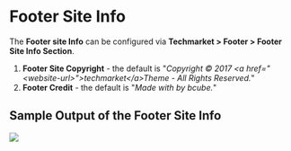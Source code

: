 # Footer Site Info

The **Footer site Info** can be configured via **Techmarket > Footer > Footer Site Info Section**.

1. **Footer Site Copyright** - the default is "*Copyright &copy; 2017 &lt;a href="&lt;website-url&gt;"&gt;techmarket&lt;/a&gt;Theme - All Rights Reserved.*"
2. **Footer Credit** - the default is "*Made with <i class="fa fa-heart"></i> by bcube.*"


## Sample Output of the Footer Site Info

![](http://transvelo.github.io/docs/techmarket/images/footer-site-info.png)
